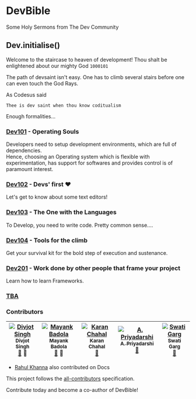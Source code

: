# DevBible
Some Holy Sermons from The Dev Community

## Dev.initialise()
Welcome to the staircase to heaven of development! Thou shalt be enlightened about our mighty God `1000101`

The path of devsaint isn't easy. One has to climb several stairs before one can even touch the God Rays.

As Codesus said

```
Thee is dev saint when thou know coditualism
```

Enough formalities...

### [Dev101](./OS.md) - Operating Souls

Developers need to setup development environments, which are full of dependencies.  
Hence, choosing an Operating system which is flexible with experimentation, has support for softwares and provides control is of paramount interest.

### [Dev102](./Editor.md) - Devs' first &#10084;

Let's get to know about some text editors!

### [Dev103](./Language.md) - The One with the Languages

To Develop, you need to write code. Pretty common sense....

### [Dev104](./Tools.md) - Tools for the climb

Get your survival kit for the bold step of execution and sustenance.

### [Dev201](./Frameworks.md) - Work done by other people that frame your project

Learn how to learn Frameworks.

### [TBA](./)

### Contributors
<!-- Contributors START
Divjot_Singh bogas04 https://github.com/bogas04 doc prReview
Mayank_Badola mbad0la https://github.com/mbad0la doc prReview
Karan_Chahal karanchahal https://github.com/karanchahal doc
A._Priyadarshi amaneureka https://github.com/amaneureka doc
Swati_Garg Swati4star https://github.com/Swati4star doc
Contributors END -->
<!-- Contributors table START -->
| [![Divjot Singh](https://avatars.githubusercontent.com/bogas04?s=100)<br /><sub>Divjot Singh</sub>](https://github.com/bogas04)<br />[📖](https://github.com/o-d-i-n/DevBible/commits?author=bogas04) 👀 | [![Mayank Badola](https://avatars.githubusercontent.com/mbad0la?s=100)<br /><sub>Mayank Badola</sub>](https://github.com/mbad0la)<br />[📖](https://github.com/o-d-i-n/DevBible/commits?author=mbad0la) 👀 | [![Karan Chahal](https://avatars.githubusercontent.com/karanchahal?s=100)<br /><sub>Karan Chahal</sub>](https://github.com/karanchahal)<br />[📖](https://github.com/o-d-i-n/DevBible/commits?author=karanchahal) | [![A. Priyadarshi](https://avatars.githubusercontent.com/amaneureka?s=100)<br /><sub>A. Priyadarshi</sub>](https://github.com/amaneureka)<br />[📖](https://github.com/o-d-i-n/DevBible/commits?author=amaneureka) | [![Swati Garg](https://avatars.githubusercontent.com/Swati4star?s=100)<br /><sub>Swati Garg</sub>](https://github.com/Swati4star)<br />[📖](https://github.com/o-d-i-n/DevBible/commits?author=Swati4star) |
| :---: | :---: | :---: | :---: | :---: |
<!-- Contributors table END -->
* [Rahul Khanna](https://github.com/zerismo) also contributed on Docs

This project follows the [all-contributors](https://github.com/kentcdodds/all-contributors) specification.

Contribute today and become a co-author of DevBible!  

